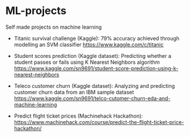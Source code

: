 # ML-projects
Self made projects on machine learning

* Titanic survival challenge (Kaggle): 79% accuracy achieved through modelling an SVM classifier
https://www.kaggle.com/c/titanic

* Student scores prediction (Kaggle dataset): Predicting whether a student passes or fails using K Nearest Neighbors algorithm
https://www.kaggle.com/sn9691/student-score-prediction-using-k-nearest-neighbors

* Teleco customer churn (Kaggle dataset): Analyzing and predicting customer churn data from an IBM sample dataset
https://www.kaggle.com/sn9691/telco-cutomer-churn-eda-and-machine-learning

* Predict flight ticket prices (Machinehack Hackathon):
https://www.machinehack.com/course/predict-the-flight-ticket-price-hackathon/
